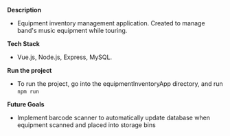 **Description**
  - Equipment inventory management application. Created to manage band's music equipment while touring.

**Tech Stack**
  - Vue.js, Node.js, Express, MySQL.

**Run the project**
  - To run the project, go into the equipmentInventoryApp directory, and run ``` npm run ```

**Future Goals**
  - Implement barcode scanner to automatically update database when equipment scanned and placed into storage bins
